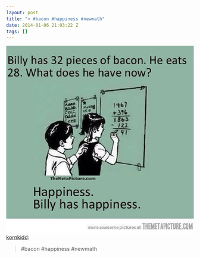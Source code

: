 ```yaml
---
layout: post
title: "> #bacon #happiness #newmath"
date: 2014-01-06 21:03:22 Z
tags: []
---
```

![](/media/2014/01/72473387358.jpg)
[kornkidd](http://kornkidd.tumblr.com/post/72472811651/bacon-happiness-newmath):

> #bacon #happiness #newmath
